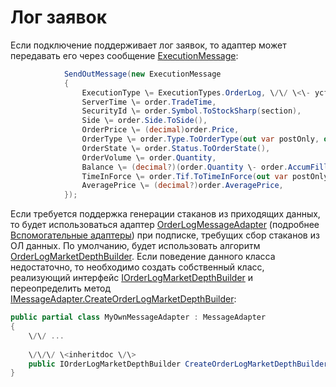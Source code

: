 # Лог заявок

Если подключение поддерживает лог заявок, то адаптер может передавать его через сообщение [ExecutionMessage](../api/StockSharp.Messages.ExecutionMessage.html):

```cs
			SendOutMessage(new ExecutionMessage
			{
				ExecutionType \= ExecutionTypes.OrderLog, \/\/ \<\- устанавливаем признак того, что сообщение содержил ОЛ
				ServerTime \= order.TradeTime,
				SecurityId \= order.Symbol.ToStockSharp(section),
				Side \= order.Side.ToSide(),
				OrderPrice \= (decimal)order.Price,
				OrderType \= order.Type.ToOrderType(out var postOnly, out \_),
				OrderState \= order.Status.ToOrderState(),
				OrderVolume \= order.Quantity,
				Balance \= (decimal?)(order.Quantity \- order.AccumFilled),
				TimeInForce \= order.Tif.ToTimeInForce(out var postOnly2),
				AveragePrice \= (decimal?)order.AveragePrice,
			});
```

Если требуется поддержка генерации стаканов из приходящих данных, то будет использоваться адаптер [OrderLogMessageAdapter](../api/StockSharp.Algo.OrderLogMessageAdapter.html) (подробнее [Вспомогательные адаптеры](Messages_adapters_chain.md)) при подписке, требущих сбор стаканов из ОЛ данных. По умолчанию, будет использовать алгоритм [OrderLogMarketDepthBuilder](../api/StockSharp.Messages.OrderLogMarketDepthBuilder.html). Если поведение данного класса недостаточно, то необходимо создать собственный класс, реализующий интерфейс [IOrderLogMarketDepthBuilder](../api/StockSharp.Messages.IOrderLogMarketDepthBuilder.html) и переопределить метод [IMessageAdapter.CreateOrderLogMarketDepthBuilder](../api/StockSharp.Messages.IMessageAdapter.CreateOrderLogMarketDepthBuilder.html):

```cs
public partial class MyOwnMessageAdapter : MessageAdapter
{
	\/\/ ...
	
	\/\/\/ \<inheritdoc \/\>
	public IOrderLogMarketDepthBuilder CreateOrderLogMarketDepthBuilder(SecurityId securityId) \=\> new MyOwnOrderLogMarketDepthBuilder();
}
```
